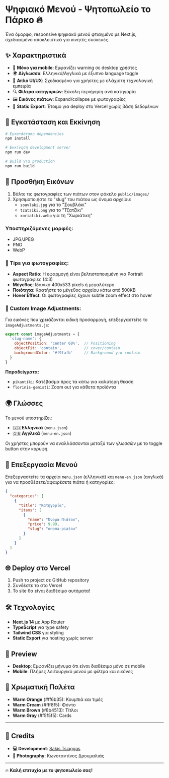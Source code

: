 # Ψηφιακό Μενού - Ψητοπωλείο το Πάρκο 🔥

Ένα όμορφο, responsive ψηφιακό μενού φτιαγμένο με Next.js, σχεδιασμένο αποκλειστικά για κινητές συσκευές.

## ✨ Χαρακτηριστικά

- 📱 **Μόνο για mobile**: Εμφανίζει warning σε desktop χρήστες
- 🌍 **Δίγλωσσο**: Ελληνικά/Αγγλικά με έξυπνο language toggle
- 🎯 **Απλό UI/UX**: Σχεδιασμένο για χρήστες με ελάχιστη τεχνολογική εμπειρία
- 🔍 **Φίλτρα κατηγοριών**: Εύκολη περιήγηση ανά κατηγορία
- 🖼️ **Εικόνες πιάτων**: Expand/collapse με φωτογραφίες
- 🚀 **Static Export**: Έτοιμο για deploy στο Vercel χωρίς βάση δεδομένων

## 🚀 Εγκατάσταση και Εκκίνηση

```bash
# Εγκατάσταση dependencies
npm install

# Εκκίνηση development server
npm run dev

# Build για production
npm run build
```

## 📁 Προσθήκη Εικόνων

1. Βάλτε τις φωτογραφίες των πιάτων στον φάκελο `public/images/`
2. Χρησιμοποιήστε το "slug" του πιάτου ως όνομα αρχείου:
   - `souvlaki.jpg` για το "Σουβλάκι"
   - `tzatziki.png` για το "Τζατζίκι"
   - `xoriatiki.webp` για τη "Χωριάτικη"

### Υποστηριζόμενες μορφές:
- JPG/JPEG
- PNG
- WebP

### 📸 Tips για φωτογραφίες:
- **Aspect Ratio**: Η εφαρμογή είναι βελτιστοποιημένη για Portrait φωτογραφίες (4:3)
- **Μέγεθος**: Ιδανικό 400x533 pixels ή μεγαλύτερο
- **Ποιότητα**: Κρατήστε το μέγεθος αρχείου κάτω από 500KB
- **Hover Effect**: Οι φωτογραφίες έχουν subtle zoom effect στο hover

### 🎨 Custom Image Adjustments:

Για εικόνες που χρειάζονται ειδική προσαρμογή, επεξεργαστείτε το `imageAdjustments.js`:

```javascript
export const imageAdjustments = {
  'slug-name': {
    objectPosition: 'center 60%',  // Positioning
    objectFit: 'contain',          // cover/contain
    backgroundColor: '#f9fafb'     // Background για contain
  }
}
```

**Παραδείγματα:**
- `pikantiki`: Κατέβασμα προς τα κάτω για καλύτερη θέαση
- `florinis-gemisti`: Zoom out για κάθετα προϊόντα

## 🌍 Γλώσσες

Το μενού υποστηρίζει:
- 🇬🇷 **Ελληνικά** (`menu.json`)
- 🇬🇧 **Αγγλικά** (`menu-en.json`)

Οι χρήστες μπορούν να εναλλάσσονται μεταξύ των γλωσσών με το toggle button στην κορυφή.

## 📝 Επεξεργασία Μενού

Επεξεργαστείτε τα αρχεία `menu.json` (ελληνικά) και `menu-en.json` (αγγλικά) για να προσθέσετε/αφαιρέσετε πιάτα ή κατηγορίες:

```json
{
  "categories": [
    {
      "title": "Κατηγορία",
      "items": [
        { 
          "name": "Όνομα Πιάτου", 
          "price": 9.99, 
          "slug": "onoma-piatou" 
        }
      ]
    }
  ]
}
```

## 🌐 Deploy στο Vercel

1. Push το project σε GitHub repository
2. Συνδέστε το στο Vercel
3. Το site θα είναι διαθέσιμο αυτόματα!

## 🛠️ Τεχνολογίες

- **Next.js 14** με App Router
- **TypeScript** για type safety
- **Tailwind CSS** για styling
- **Static Export** για hosting χωρίς server

## 📱 Preview

- **Desktop**: Εμφανίζει μήνυμα ότι είναι διαθέσιμο μόνο σε mobile
- **Mobile**: Πλήρες λειτουργικό μενού με φίλτρα και εικόνες

## 🎨 Χρωματική Παλέτα

- **Warm Orange** (#ff6b35): Κουμπιά και τιμές
- **Warm Cream** (#fff8f5): Φόντο
- **Warm Brown** (#8b4513): Τίτλοι
- **Warm Gray** (#f5f5f5): Cards

---

## 👥 Credits

- **💻 Development**: [Sakis Tsiaggas](https://github.com/tsiaggas)
- **📸 Photography**: Κωνσταντίνος Δρουμαλιάς

---

🔥 **Καλή επιτυχία με το ψητοπωλείο σας!** 